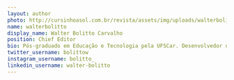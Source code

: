 ```yaml
---
layout: author
photo: http://cursinhoasol.com.br/revista/assets/img/uploads/walterbolitto.jpeg
name: walterbolitto
display_name: Walter Bolitto Carvalho
position: Chief Editor
bio: Pós-graduado em Educação e Tecnologia pela UFSCar. Desenvolvedor de jogos educacionais e populares, militante nas áreas da tecnologia, educação e ambiental.
twitter_username: bolittow
instagram_username: bolitto_
linkedin_username: walter-bolitto
---
```

